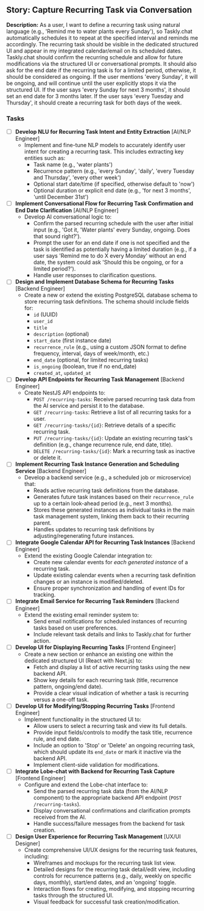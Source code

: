 ## Story: Capture Recurring Task via Conversation

**Description:**
As a user, I want to define a recurring task using natural language (e.g., 'Remind me to water plants every Sunday'), so Taskly.chat automatically schedules it to repeat at the specified interval and reminds me accordingly. The recurring task should be visible in the dedicated structured UI and appear in my integrated calendar/email on its scheduled dates. Taskly.chat should confirm the recurring schedule and allow for future modifications via the structured UI or conversational prompts. It should also ask for the end date if the recurring task is for a limited period, otherwise, it should be considered as ongoing. If the user mentions 'every Sunday', it will be ongoing, and will continue until the user explicitly stops it via the structured UI. If the user says 'every Sunday for next 3 months', it should set an end date for 3 months later. If the user says 'every Tuesday and Thursday', it should create a recurring task for both days of the week.

### Tasks

- [ ] **Develop NLU for Recurring Task Intent and Entity Extraction** [AI/NLP Engineer]
  - Implement and fine-tune NLP models to accurately identify user intent for creating a recurring task. This includes extracting key entities such as:
    *   Task name (e.g., 'water plants')
    *   Recurrence pattern (e.g., 'every Sunday', 'daily', 'every Tuesday and Thursday', 'every other week')
    *   Optional start date/time (if specified, otherwise default to 'now')
    *   Optional duration or explicit end date (e.g., 'for next 3 months', 'until December 31st')
- [ ] **Implement Conversational Flow for Recurring Task Confirmation and End Date Clarification** [AI/NLP Engineer]
  - Develop AI conversational logic to:
    *   Confirm the parsed recurring schedule with the user after initial input (e.g., 'Got it, 'Water plants' every Sunday, ongoing. Does that sound right?').
    *   Prompt the user for an end date if one is not specified and the task is identified as potentially having a limited duration (e.g., if a user says 'Remind me to do X every Monday' without an end date, the system could ask 'Should this be ongoing, or for a limited period?').
    *   Handle user responses to clarification questions.
- [ ] **Design and Implement Database Schema for Recurring Tasks** [Backend Engineer]
  - Create a new or extend the existing PostgreSQL database schema to store recurring task definitions. The schema should include fields for:
    *   `id` (UUID)
    *   `user_id`
    *   `title`
    *   `description` (optional)
    *   `start_date` (first instance date)
    *   `recurrence_rule` (e.g., using a custom JSON format to define frequency, interval, days of week/month, etc.)
    *   `end_date` (optional, for limited recurring tasks)
    *   `is_ongoing` (boolean, true if no end_date)
    *   `created_at`, `updated_at`
- [ ] **Develop API Endpoints for Recurring Task Management** [Backend Engineer]
  - Create NestJS API endpoints to:
    *   `POST /recurring-tasks`: Receive parsed recurring task data from the AI service and persist it to the database.
    *   `GET /recurring-tasks`: Retrieve a list of all recurring tasks for a user.
    *   `GET /recurring-tasks/{id}`: Retrieve details of a specific recurring task.
    *   `PUT /recurring-tasks/{id}`: Update an existing recurring task's definition (e.g., change recurrence rule, end date, title).
    *   `DELETE /recurring-tasks/{id}`: Mark a recurring task as inactive or delete it.
- [ ] **Implement Recurring Task Instance Generation and Scheduling Service** [Backend Engineer]
  - Develop a backend service (e.g., a scheduled job or microservice) that:
    *   Reads active recurring task definitions from the database.
    *   Generates future task instances based on their `recurrence_rule` up to a certain look-ahead period (e.g., next 3 months).
    *   Stores these generated instances as individual tasks in the main task management system, linking them back to their recurring parent.
    *   Handles updates to recurring task definitions by adjusting/regenerating future instances.
- [ ] **Integrate Google Calendar API for Recurring Task Instances** [Backend Engineer]
  - Extend the existing Google Calendar integration to:
    *   Create new calendar events for *each generated instance* of a recurring task.
    *   Update existing calendar events when a recurring task definition changes or an instance is modified/deleted.
    *   Ensure proper synchronization and handling of event IDs for tracking.
- [ ] **Integrate Email Service for Recurring Task Reminders** [Backend Engineer]
  - Extend the existing email reminder system to:
    *   Send email notifications for scheduled instances of recurring tasks based on user preferences.
    *   Include relevant task details and links to Taskly.chat for further action.
- [ ] **Develop UI for Displaying Recurring Tasks** [Frontend Engineer]
  - Create a new section or enhance an existing one within the dedicated structured UI (React with Next.js) to:
    *   Fetch and display a list of active recurring tasks using the new backend API.
    *   Show key details for each recurring task (title, recurrence pattern, ongoing/end date).
    *   Provide a clear visual indication of whether a task is recurring versus a one-off task.
- [ ] **Develop UI for Modifying/Stopping Recurring Tasks** [Frontend Engineer]
  - Implement functionality in the structured UI to:
    *   Allow users to select a recurring task and view its full details.
    *   Provide input fields/controls to modify the task title, recurrence rule, and end date.
    *   Include an option to 'Stop' or 'Delete' an ongoing recurring task, which should update its `end_date` or mark it inactive via the backend API.
    *   Implement client-side validation for modifications.
- [ ] **Integrate Lobe-chat with Backend for Recurring Task Capture** [Frontend Engineer]
  - Configure and extend the Lobe-chat interface to:
    *   Send the parsed recurring task data (from the AI/NLP component) to the appropriate backend API endpoint (`POST /recurring-tasks`).
    *   Display conversational confirmations and clarification prompts received from the AI.
    *   Handle success/failure messages from the backend for task creation.
- [ ] **Design User Experience for Recurring Task Management** [UX/UI Designer]
  - Create comprehensive UI/UX designs for the recurring task features, including:
    *   Wireframes and mockups for the recurring task list view.
    *   Detailed designs for the recurring task detail/edit view, including controls for recurrence patterns (e.g., daily, weekly on specific days, monthly), start/end dates, and an 'ongoing' toggle.
    *   Interaction flows for creating, modifying, and stopping recurring tasks through the structured UI.
    *   Visual feedback for successful task creation/modification.
